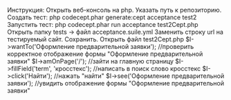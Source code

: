 Инструкция:
Открыть веб-консоль на php.
Указать путь к репозиторию.
Создать тест: php codecept.phar generate:cept acceptance test2
Запустить тест: php codecept.phar run acceptance test2Cept.php
Открыть папку tests -> файл acceptance.suile.yml 
Заменить строку url на тестируемый сайт.
Сохранить.
Открыть файл test2Cept.php 
$I->wantTo('Оформление предварительной заявки'); //проверить корректное отображение формы "Оформление предварительной заявки"
$I->amOnPage('/'); //зайти на главную страницу
$I->fillField('term', 'кросстекс'); //написать в поиск слово кросстекс
$I->click('Найти'); //нажать "найти"
$I->see('Оформление предварительной заявки'); //увидить отображение формы "Оформление предварительной заявки"